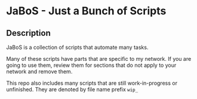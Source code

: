 # JaBoS - Just a Bunch of Scripts

## Description

JaBoS is a collection of scripts that automate many tasks.

Many of these scripts have parts that are specific to my network.
If you are going to use them, review them for sections that do not apply to your network and remove them.

This repo also includes many scripts that are still work-in-progress or unfinished. They are denoted by file name prefix `wip_`
